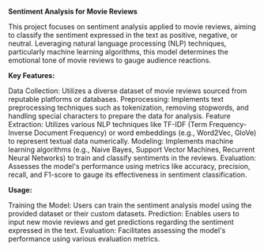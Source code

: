 **Sentiment Analysis for Movie Reviews**

This project focuses on sentiment analysis applied to movie reviews, aiming to classify the sentiment expressed in the text as positive, negative, or neutral. Leveraging natural language processing (NLP) techniques, particularly machine learning algorithms, this model determines the emotional tone of movie reviews to gauge audience reactions.

**Key Features:**

Data Collection: Utilizes a diverse dataset of movie reviews sourced from reputable platforms or databases.
Preprocessing: Implements text preprocessing techniques such as tokenization, removing stopwords, and handling special characters to prepare the data for analysis.
Feature Extraction: Utilizes various NLP techniques like TF-IDF (Term Frequency-Inverse Document Frequency) or word embeddings (e.g., Word2Vec, GloVe) to represent textual data numerically.
Modeling: Implements machine learning algorithms (e.g., Naive Bayes, Support Vector Machines, Recurrent Neural Networks) to train and classify sentiments in the reviews.
Evaluation: Assesses the model's performance using metrics like accuracy, precision, recall, and F1-score to gauge its effectiveness in sentiment classification.

**Usage:**

Training the Model: Users can train the sentiment analysis model using the provided dataset or their custom datasets.
Prediction: Enables users to input new movie reviews and get predictions regarding the sentiment expressed in the text.
Evaluation: Facilitates assessing the model's performance using various evaluation metrics.
